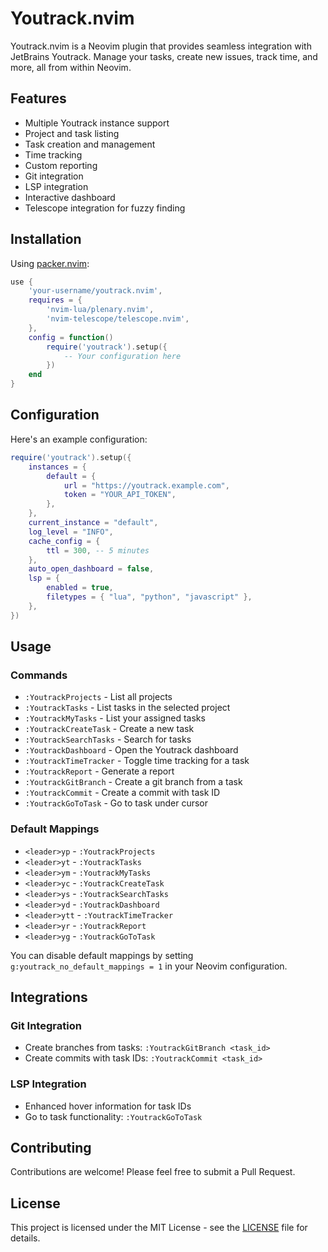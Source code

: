 # Youtrack.nvim

Youtrack.nvim is a Neovim plugin that provides seamless integration with JetBrains Youtrack. Manage your tasks, create new issues, track time, and more, all from within Neovim.

## Features

- Multiple Youtrack instance support
- Project and task listing
- Task creation and management
- Time tracking
- Custom reporting
- Git integration
- LSP integration
- Interactive dashboard
- Telescope integration for fuzzy finding

## Installation

Using [packer.nvim](https://github.com/wbthomason/packer.nvim):

```lua
use {
    'your-username/youtrack.nvim',
    requires = {
        'nvim-lua/plenary.nvim',
        'nvim-telescope/telescope.nvim',
    },
    config = function()
        require('youtrack').setup({
            -- Your configuration here
        })
    end
}
```

## Configuration

Here's an example configuration:

```lua
require('youtrack').setup({
    instances = {
        default = {
            url = "https://youtrack.example.com",
            token = "YOUR_API_TOKEN",
        },
    },
    current_instance = "default",
    log_level = "INFO",
    cache_config = {
        ttl = 300, -- 5 minutes
    },
    auto_open_dashboard = false,
    lsp = {
        enabled = true,
        filetypes = { "lua", "python", "javascript" },
    },
})
```

## Usage

### Commands

- `:YoutrackProjects` - List all projects
- `:YoutrackTasks` - List tasks in the selected project
- `:YoutrackMyTasks` - List your assigned tasks
- `:YoutrackCreateTask` - Create a new task
- `:YoutrackSearchTasks` - Search for tasks
- `:YoutrackDashboard` - Open the Youtrack dashboard
- `:YoutrackTimeTracker` - Toggle time tracking for a task
- `:YoutrackReport` - Generate a report
- `:YoutrackGitBranch` - Create a git branch from a task
- `:YoutrackCommit` - Create a commit with task ID
- `:YoutrackGoToTask` - Go to task under cursor

### Default Mappings

- `<leader>yp` - `:YoutrackProjects`
- `<leader>yt` - `:YoutrackTasks`
- `<leader>ym` - `:YoutrackMyTasks`
- `<leader>yc` - `:YoutrackCreateTask`
- `<leader>ys` - `:YoutrackSearchTasks`
- `<leader>yd` - `:YoutrackDashboard`
- `<leader>ytt` - `:YoutrackTimeTracker`
- `<leader>yr` - `:YoutrackReport`
- `<leader>yg` - `:YoutrackGoToTask`

You can disable default mappings by setting `g:youtrack_no_default_mappings = 1` in your Neovim configuration.

## Integrations

### Git Integration

- Create branches from tasks: `:YoutrackGitBranch <task_id>`
- Create commits with task IDs: `:YoutrackCommit <task_id>`

### LSP Integration

- Enhanced hover information for task IDs
- Go to task functionality: `:YoutrackGoToTask`

## Contributing

Contributions are welcome! Please feel free to submit a Pull Request.

## License

This project is licensed under the MIT License - see the [LICENSE](LICENSE) file for details.
